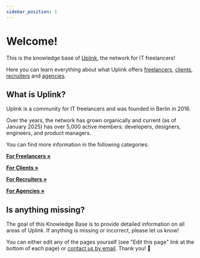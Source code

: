```yaml
---
sidebar_position: 1
---
```


# Welcome!

This is the knowledge base of [Uplink](https://uplink.tech/), the network for IT freelancers!

Here you can learn everything about what Uplink offers [freelancers](020-freelancers/index.md), [clients](030-clients/index.md), [recruiters](040-recruiters/index.md) and [agencies](050-agencies/index.md).

## What is Uplink?

Uplink is a community for IT freelancers and was founded in Berlin in 2016.

Over the years, the network has grown organically and current (as of January 2025) has over 5,000 active members: developers, designers, engineers, and product managers.

You can find more information in the following categories:

**[For Freelancers »](020-freelancers/index.md)**

**[For Clients »](030-clients/index.md)**

**[For Recruiters »](040-recruiters/index.md)**

**[For Agencies »](050-agencies/index.md)**

## Is anything missing?

The goal of this Knowledge Base is to provide detailed information on all areas of Uplink. If anything is missing or incorrect, please let us know!

You can either edit any of the pages yourself (see "Edit this page" link at the bottom of each page) or [contact us by email](mailto:hello@uplink.tech). Thank you! 🙇
